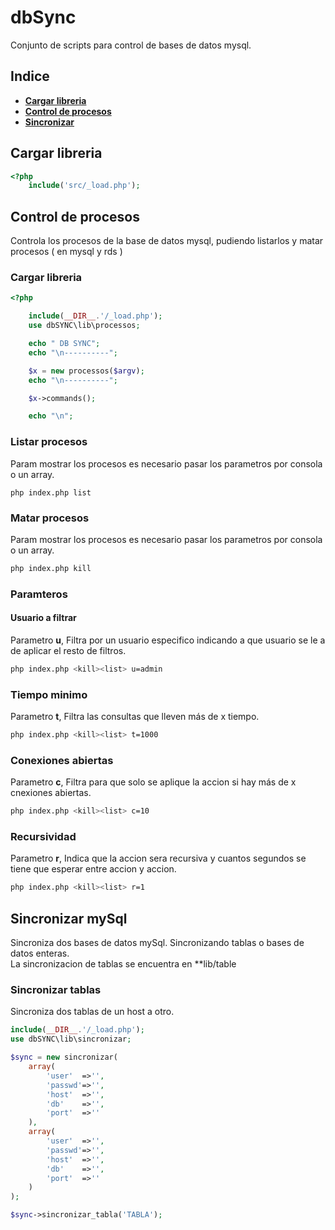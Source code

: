 # dbSync
Conjunto de scripts para control de bases de datos mysql.

## Indice
- [**Cargar libreria**](#item0)
- [**Control de procesos**](#item1)
- [**Sincronizar**](#item2)

<a name="item0"></a>
## Cargar libreria
```php
<?php
    include('src/_load.php');
```

<a name="item1"></a>
## Control de procesos
Controla los procesos de la base de datos mysql, pudiendo listarlos y matar procesos ( en mysql y rds )
### Cargar libreria

```php
<?php

    include(__DIR__.'/_load.php');
    use dbSYNC\lib\processos;

    echo " DB SYNC";
    echo "\n----------";

    $x = new processos($argv);
    echo "\n----------";

    $x->commands();

    echo "\n";
```
### Listar procesos
Param mostrar los procesos es necesario pasar los parametros por consola o un array.
```
php index.php list
```
### Matar procesos
Param mostrar los procesos es necesario pasar los parametros por consola o un array.
```bash
php index.php kill
```
### Paramteros
#### Usuario a filtrar
Parametro **u**, Filtra por un usuario especifico indicando a que usuario se le a de aplicar el resto de filtros.
```bash
php index.php <kill><list> u=admin
```
### Tiempo minimo
Parametro **t**, Filtra las consultas que lleven más de x tiempo. 
```bash
php index.php <kill><list> t=1000
```
### Conexiones abiertas
Parametro **c**, Filtra para que solo se aplique la accion si hay más de x cnexiones abiertas.
```bash
php index.php <kill><list> c=10
```
### Recursividad
Parametro **r**, Indica que la accion sera recursiva y cuantos segundos se tiene que esperar entre accion y accion.
```bash
php index.php <kill><list> r=1
```


<a name="item2"></a>
## Sincronizar mySql
Sincroniza dos bases de datos mySql. Sincronizando tablas o bases de datos enteras.
<br>
La sincronizacion de tablas se encuentra en **lib/table

### Sincronizar tablas
Sincroniza dos tablas de un host a otro.
```php
include(__DIR__.'/_load.php');
use dbSYNC\lib\sincronizar;

$sync = new sincronizar(
    array(
        'user'  =>'',
        'passwd'=>'',
        'host'  =>'',
        'db'    =>'',
        'port'  =>''
    ),
    array(
        'user'  =>'',
        'passwd'=>'',
        'host'  =>'',
        'db'    =>'',
        'port'  =>''
    )
);

$sync->sincronizar_tabla('TABLA');


```